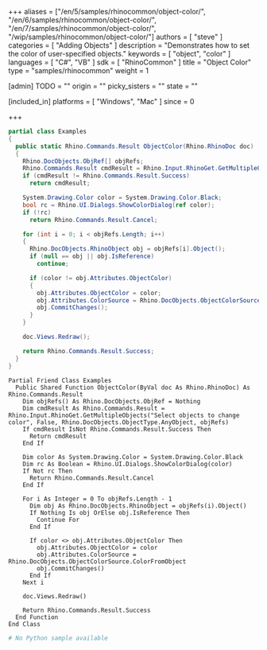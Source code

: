 +++
aliases = ["/en/5/samples/rhinocommon/object-color/", "/en/6/samples/rhinocommon/object-color/", "/en/7/samples/rhinocommon/object-color/", "/wip/samples/rhinocommon/object-color/"]
authors = [ "steve" ]
categories = [ "Adding Objects" ]
description = "Demonstrates how to set the color of user-specified objects."
keywords = [ "object", "color" ]
languages = [ "C#", "VB" ]
sdk = [ "RhinoCommon" ]
title = "Object Color"
type = "samples/rhinocommon"
weight = 1

[admin]
TODO = ""
origin = ""
picky_sisters = ""
state = ""

[included_in]
platforms = [ "Windows", "Mac" ]
since = 0

+++

<div class="codetab-content" id="cs">

```cs
partial class Examples
{
  public static Rhino.Commands.Result ObjectColor(Rhino.RhinoDoc doc)
  {
    Rhino.DocObjects.ObjRef[] objRefs;
    Rhino.Commands.Result cmdResult = Rhino.Input.RhinoGet.GetMultipleObjects("Select objects to change color", false, Rhino.DocObjects.ObjectType.AnyObject, out objRefs);
    if (cmdResult != Rhino.Commands.Result.Success)
      return cmdResult;

    System.Drawing.Color color = System.Drawing.Color.Black;
    bool rc = Rhino.UI.Dialogs.ShowColorDialog(ref color);
    if (!rc)
      return Rhino.Commands.Result.Cancel;

    for (int i = 0; i < objRefs.Length; i++)
    {
      Rhino.DocObjects.RhinoObject obj = objRefs[i].Object();
      if (null == obj || obj.IsReference)
        continue;

      if (color != obj.Attributes.ObjectColor)
      {
        obj.Attributes.ObjectColor = color;
        obj.Attributes.ColorSource = Rhino.DocObjects.ObjectColorSource.ColorFromObject;
        obj.CommitChanges();
      }
    }

    doc.Views.Redraw();

    return Rhino.Commands.Result.Success;
  }
}
```

</div>


<div class="codetab-content" id="vb">

```vbnet
Partial Friend Class Examples
  Public Shared Function ObjectColor(ByVal doc As Rhino.RhinoDoc) As Rhino.Commands.Result
	Dim objRefs() As Rhino.DocObjects.ObjRef = Nothing
	Dim cmdResult As Rhino.Commands.Result = Rhino.Input.RhinoGet.GetMultipleObjects("Select objects to change color", False, Rhino.DocObjects.ObjectType.AnyObject, objRefs)
	If cmdResult IsNot Rhino.Commands.Result.Success Then
	  Return cmdResult
	End If

	Dim color As System.Drawing.Color = System.Drawing.Color.Black
	Dim rc As Boolean = Rhino.UI.Dialogs.ShowColorDialog(color)
	If Not rc Then
	  Return Rhino.Commands.Result.Cancel
	End If

	For i As Integer = 0 To objRefs.Length - 1
	  Dim obj As Rhino.DocObjects.RhinoObject = objRefs(i).Object()
	  If Nothing Is obj OrElse obj.IsReference Then
		Continue For
	  End If

	  If color <> obj.Attributes.ObjectColor Then
		obj.Attributes.ObjectColor = color
		obj.Attributes.ColorSource = Rhino.DocObjects.ObjectColorSource.ColorFromObject
		obj.CommitChanges()
	  End If
	Next i

	doc.Views.Redraw()

	Return Rhino.Commands.Result.Success
  End Function
End Class
```

</div>


<div class="codetab-content" id="py">

```python
# No Python sample available
```

</div>

